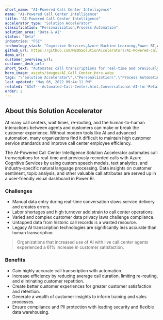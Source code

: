 ```yaml
---
short_name: "AI-Powered Call Center Intelligence"
name: "AI-Powered Call Center Intelligence"
title: "AI-Powered Call Center Intelligence"
accelerator_type: "Solution Accelerator"
classification: "Personalization,Process Automation"
solution_area: "Data & AI"
status: "Beta"
industries: "FSI"
technology_stack: "Cognitive Services,Azure Machine Learning,Power BI,Azure Speech Services,Azure SQL,Azure Storage"
github_url: https://github.com/MSUSSolutionAccelerators/AI-Powered-Call-Center-Intelligence-Solution-Accelerator
demo_url: 
customer_overview_url: 
customer_deck_url: 
short_text: "Automates call transcriptions for real-time and previously recorded calls"
hero_image: assets/images/AI_Call_Center_Hero.webp
tags: "\"Solution Accelerator\",\"Personalization\",\"Process Automation\",\"FSI\",\"Cognitive Services\",\"Azure Machine Learning\",\"Power BI\",\"Azure Speech Services\",\"Azure SQL\",\"Azure Storage\",\"Data & AI\""
last_updated: "May 06, 2022 09:44:11 PM"
related: "AIoT---Automated-Call-Center.html,Conversational-AI-for-Retail.html,Conversational-AI-for-State-and-Local-Government.html"
order: 2
---
```

## About this Solution Accelerator

At many call centers, wait times, re-routing, and the human-to-human interactions between agents and customers can make or break the customer experience. Without modern tools like AI and advanced automation, many organizations find it difficult to maintain high customer service standards and improve call center employee efficiency.

The AI-Powered Call Center Intelligence Solution Accelerator automates call transcriptions for real-time and previously recorded calls with Azure Cognitive Services by using custom speech models, text analytics, and industry-specific natural language processing. Data insights on customer sentiment, topic analysis, and other valuable call attributes are served up in a user-friendly visual dashboard in Power BI.

### Challenges

* Manual data entry during real-time conversation slows service delivery and creates errors.
* Labor shortages and high turnover add strain to call center operations.
* Varied and complex customer data privacy laws challenge compliance.
* Untapped data from historic call records is a wasted resource.
* Legacy AI transcription technologies are significantly less accurate than human transcription.

> Organizations that increased use of AI with live call center agents experienced a 61% increase in customer satisfaction.

### Benefits

* Gain highly accurate call transcription with automation.
* Increase efficiency by reducing average call duration, limiting re-routing, and eliminating customer repetition.
* Create better customer experiences for greater customer satisfaction and retention.
* Generate a wealth of customer insights to inform training and sales processes.
* Ensure compliance and PII protection with leading security and flexible data warehousing.
